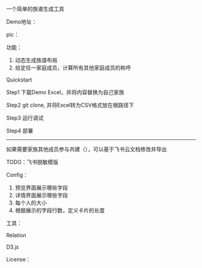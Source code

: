 一个简单的族谱生成工具

Demo地址：

pic：

功能：

1. 动态生成族谱布局
2. 给定任一家庭成员，计算所有其他家庭成员的称呼

Quickstart

Step1 下载Demo Excel，并将内容替换为自己家族 

Step2 git clone, 并将Excel转为CSV格式放在根路径下

Step3 运行调试

Step4 部署

---

如果需要家族其他成员参与共建（），可以基于飞书云文档修改并导出

TODO：飞书脱敏模版

Config：

1. 预览界面展示哪些字段
2. 详情界面展示哪些字段
3. 每个人的大小
4. 根据展示的字段行数，定义卡片的长度

工具：

Relation

D3.js

License：
